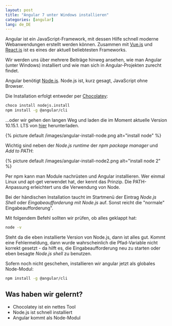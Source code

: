 ```yaml
---
layout: post
title: "Angular 7 unter Windows installieren"
categories: [angular]
lang: de_DE
---
```


Angular ist ein JavaScript-Framework, mit dessen Hilfe schnell moderne Webanwendungen erstellt werden können. Zusammen mit [Vue.js](https://vuejs.org) und [React.js](https://reactjs.org) ist es eines der aktuell beliebtesten Frameworks.

Wir werden uns über mehrere Beiträge hinweg ansehen, wie man Angular (unter Windows) installiert und wie man sich in Angular-Projekten zurecht findet.

<!--more-->

Angular benötigt [Node.js](https://nodejs.org/de/). Node.js ist, kurz gesagt, JavaScript ohne Browser.

Die Installation erfolgt entweder per [Chocolatey](https://chocolatey.org):

```bash
choco install nodejs.install
npm install -g @angular/cli
```

...oder wir gehen den langen Weg und laden die im Moment aktuelle Version 10.15.1. LTS von [hier](https://nodejs.org/dist/v10.15.1/node-v10.15.1-x64.msi) herunterladen.

{% picture default /images/angular-install-node.png alt="install node" %}

Wichtig sind neben der _Node.js runtime_ der _npm package manager_ und _Add to PATH_:

{% picture default /images/angular-install-node2.png alt="install node 2" %}

Per npm kann man Module nachrüsten und Angular installieren. Wer einmal Linux und apt-get verwendet hat, der kennt das Prinzip. Die PATH-Anpassung erleichtert uns die Verwendung von Node.

Bei der händischen Installation taucht im Startmenü der Eintrag _Node.js Shell_ oder _Eingabeaufforderung mit Node.js_ auf. Sonst reicht die "normale" Eingabeaufforderung".

Mit folgendem Befehl sollten wir prüfen, ob alles geklappt hat:

```bash
node -v
```

Steht da die eben installierte Version von Node.js, dann ist alles gut. Kommt eine Fehlermeldung, dann wurde wahrscheinlich die Pfad-Variable nicht korrekt gesetzt - da hilft es, die Eingabeaufforderung neu zu starten oder eben besagte _Node.js shell_ zu benutzen.

Sofern noch nicht geschehen, installieren wir angular jetzt als globales Node-Modul:

```bash
npm install -g @angular/cli
```

## Was haben wir gelernt?

- Chocolatey ist ein nettes Tool
- Node.js ist schnell installiert
- Angular kommt als Node-Modul
